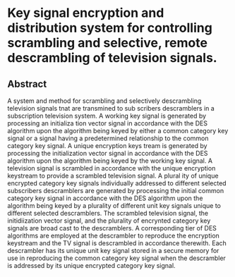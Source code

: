 # Key signal encryption and distribution system for controlling scrambling and selective, remote descrambling of television signals.

## Abstract
A system and method for scrambling and selectively descrambling television signals tnat are transmined to sub scribers descramblers in a subscription television system. A working key signal is generated by processing an initializa tion vector signal in accordance with the DES algorithm upon the algorithm being keyed by either a common category key signal or a signal having a predetermined relationship to the common category key signal. A unique encryption keys tream is generated by processing the initialization vector signal in accordance with the DES algorithm upon the algorithm being keyed by the working key signal. A television signal is scrambled in accordance with the unique encryption keystream to provide a scrambled television signal. A plural ity of unique encrypted category key signals individually addressed to different selected subscribers descramblers are generated by processing the initial common category key signal in accordance with the DES algorithm upon the algorithm being keyed by a plurality of different unit key signals unique to different selected descramblers. The scrambled television signal, the initidiization vector signal, and the plurality of encrynted category key signals are broad cast to the descramblers. A corresponding tier of DES algorithms are employed at the descrambler to reproduce the encryption keystream and the TV signal is descrambled in accordance therewith. Each descrambler has its unique unit key signal stored in a secure memory for use in reproducing the common category key signal when the descrambler is addressed by its unique encrypted category key signal.